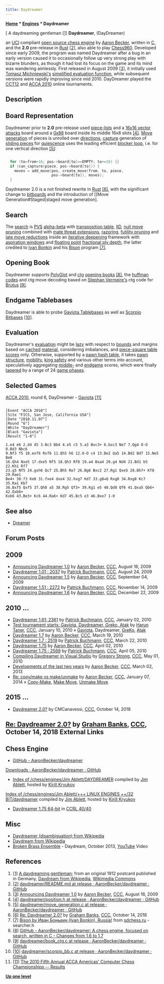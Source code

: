 ```yaml
---
title: Daydreamer
---
```

**[Home](Home "Home") * [Engines](Engines "Engines") * Daydreamer**

\[ A daydreaming gentleman <a id="cite-note-1" href="#cite-ref-1">[1]</a>
**Daydreamer**, (DayDreamer)

an [UCI](UCI "UCI") compliant [open source chess engine](Category:Open_Source "Category:Open Source") by [Aaron Becker](Aaron_Becker "Aaron Becker"), written in [C](C "C"), and the **2.0** pre-release in [Rust](Rust "Rust") <a id="cite-note-2" href="#cite-ref-2">[2]</a>,
also able to play [Chess960](Chess960 "Chess960"). Developed since early 2009, the program was named Daydreamer after a bug in an early version caused it to occasionally follow up very strong play with bizarre blunders, as though it had lost its focus on the game and its mind was wandering aimlessly.
First released in August 2009 <a id="cite-note-3" href="#cite-ref-3">[3]</a>, it initially used [Tomasz Michniewski's](Tomasz_Michniewski "Tomasz Michniewski") [simplified evaluation function](Simplified_Evaluation_Function "Simplified Evaluation Function"), while subsequent versions were rapidly improving since mid 2010. DayDreamer played the [CCT12](CCT12 "CCT12") and [ACCA 2010](ACCA_2010 "ACCA 2010") online tournaments.

## Description

## Board Representation

Daydreamer prior to **2.0** pre-release used [piece-lists](Piece-Lists "Piece-Lists") and a [16x16 vector attacks](Vector_Attacks "Vector Attacks") board around a [0x88](0x88 "0x88") board inside its middle 16x8 slots <a id="cite-note-4" href="#cite-ref-4">[4]</a>. [Move generation](Move_Generation "Move Generation") of pieces is unrolled over [directions](Direction "Direction"), [capture](Captures "Captures") generation of [sliding pieces](Sliding_Pieces "Sliding Pieces") for [quiescence](Quiescence_Search "Quiescence Search") uses the leading efficient [blocker loop](Vector_Attacks#blockerloop "Vector Attacks"), i.e. for one vertical direction <a id="cite-note-5" href="#cite-ref-5">[5]</a>:

```C++

  for (to=from+16; pos->board[to]==EMPTY; to+=16) {}
  if (can_capture(piece, pos->board[to])) {
    moves = add_move(pos, create_move(from, to, piece,
                     pos->board[to]), moves);
  }

```

Daydreamer 2.0 is a not finished rewrite in [Rust](Rust "Rust") <a id="cite-note-6" href="#cite-ref-6">[6]</a>, with the significant change to [bitboards](Bitboards "Bitboards") and the introduction of \[\[Move Generation#Staged|staged move generation\].

## Search

The [search](Search "Search") is [PVS](Principal_Variation_Search "Principal Variation Search") [alpha-beta](Alpha-Beta "Alpha-Beta") with [transposition table](Transposition_Table "Transposition Table"), [IID](Internal_Iterative_Deepening "Internal Iterative Deepening"), [null move pruning](Null_Move_Pruning "Null Move Pruning") combined with [mate threat extensions](Mate_Threat_Extensions "Mate Threat Extensions"), [razoring](Razoring "Razoring"), [futility pruning](Futility_Pruning "Futility Pruning") and [late move reductions](Late_Move_Reductions "Late Move Reductions") inside an [iterative deepening](Iterative_Deepening "Iterative Deepening") framework with [aspiration windows](Aspiration_Windows "Aspiration Windows") and [floating point](Float "Float") [fractional ply depth](Depth#FractionalPlies "Depth"),
the latter credited to [Ivan Bonkin](Ivan_Bonkin "Ivan Bonkin") and his [Bison](Bison "Bison") program <a id="cite-note-7" href="#cite-ref-7">[7]</a>.

## Opening Book

Daydreamer supports [PolyGlot](PolyGlot "PolyGlot") and [ctg](CTG "CTG") [opening books](Opening_Book "Opening Book") <a id="cite-note-8" href="#cite-ref-8">[8]</a>, the [huffman codes](https://en.wikipedia.org/wiki/Huffman_coding) and ctg move decoding based on [Stephan Vermeire's](Stephan_Vermeire "Stephan Vermeire") ctg code for [Brutus](Brutus_NL "Brutus NL") <a id="cite-note-9" href="#cite-ref-9">[9]</a>.

## Endgame Tablebases

Daydreamer is able to probe [Gaviota Tablebases](Gaviota_Tablebases "Gaviota Tablebases") as well as [Scorpio Bitbases](Scorpio_Bitbases "Scorpio Bitbases") <a id="cite-note-10" href="#cite-ref-10">[10]</a>.

## Evaluation

Daydreamer's [evaluation](Evaluation "Evaluation") might be [lazy](Lazy_Evaluation "Lazy Evaluation") with respect to [bounds](Bound "Bound") and margins based on [cached](Material_Hash_Table "Material Hash Table") [material](Material "Material"), considering imbalances, and [piece-square table](Piece-Square_Tables "Piece-Square Tables") [scores](Score "Score") only. Otherwise, supported by a [pawn hash table](Pawn_Hash_Table "Pawn Hash Table"), it takes [pawn structure](Pawn_Structure "Pawn Structure"), [mobility](Mobility "Mobility"), [king safety](King_Safety "King Safety") and various other terms into account, speculatively aggregating [middle-](Middlegame "Middlegame") and [endgame](Endgame "Endgame") scores, which were finally [tapered](Tapered_Eval "Tapered Eval") by a range of 24 [game phases](Game_Phases "Game Phases").

## Selected Games

[ACCA 2010](ACCA_2010 "ACCA 2010"), round 6, DayDreamer - [Gaviota](Gaviota "Gaviota") <a id="cite-note-11" href="#cite-ref-11">[11]</a>

```

[Event "ACCA 2010"]
[Site "FICS, San Jose, California USA"]
[Date "2010.11.07"]
[Round "6"]
[White "DayDreamer"]
[Black "Gaviota"]
[Result "1-0"]

1.e4 e6 2.d4 d5 3.Nc3 Bb4 4.e5 c5 5.a3 Bxc3+ 6.bxc3 Ne7 7.Qg4 O-O 8.Bd3 Nbc6 
9.Nf3 f5 10.exf6 Rxf6 11.Qh5 h6 12.O-O c4 13.Be2 Qa5 14.Bd2 Bd7 15.Ne5 Be8 
16.Qh4 Nxe5 17.dxe5 Nf5 18.Qh3 Rf8 19.a4 Bxa4 20.g4 Nd4 21.Bd1 b5 22.Kh1 Rf7 
23.g5 Nf5 24.gxh6 Qc7 25.Bh5 Re7 26.Bg6 Bxc2 27.Rg1 Qxe5 28.Bh7+ Kf8 29.Rae1 
Be4+ 30.f3 Ke8 31.fxe4 dxe4 32.hxg7 Kd7 33.g8=Q Rxg8 34.Rxg8 Kc7 35.Ra1 Kb7 
36.Bxf5 Qxf5 37.Qh8 a5 38.Rg5 Qf3+ 39.Kg1 e5 40.Qd8 Qf6 41.Qxa5 Qb6+ 42.Qxb6+ 
Kxb6 43.Be3+ Kc6 44.Ra6+ Kd7 45.Bc5 e3 46.Bxe7 1-0

```

## See also

- [Dreamer](Dreamer "Dreamer")

## Forum Posts

## 2009

- [Announcing Daydreamer 1.0](http://www.talkchess.com/forum/viewtopic.php?t=29417) by [Aaron Becker](Aaron_Becker "Aaron Becker"), [CCC](CCC "CCC"), August 16, 2009
- [Daydreamer 1.01 : 2037](http://www.talkchess.com/forum/viewtopic.php?t=29519) by [Patrick Buchmann](Patrick_Buchmann "Patrick Buchmann"), [CCC](CCC "CCC"), August 24, 2009
- [Announcing Daydreamer 1.5](http://www.talkchess.com/forum/viewtopic.php?t=29651) by [Aaron Becker](Aaron_Becker "Aaron Becker"), [CCC](CCC "CCC"), September 04, 2009
- [Daydreamer 1.51 : 2272](http://www.talkchess.com/forum/viewtopic.php?t=30605) by [Patrick Buchmann](Patrick_Buchmann "Patrick Buchmann"), [CCC](CCC "CCC"), November 14, 2009
- [Announcing Daydreamer 1.6](http://www.talkchess.com/forum/viewtopic.php?t=31200) by [Aaron Becker](Aaron_Becker "Aaron Becker"), [CCC](CCC "CCC"), December 22, 2009

## 2010 ...

- [Daydreamer 1.61: 2361](http://www.talkchess.com/forum/viewtopic.php?t=31421) by [Patrick Buchmann](Patrick_Buchmann "Patrick Buchmann"), [CCC](CCC "CCC"), January 02, 2010
- [Test tournament starts: Gaviota, Daydreamer, Greko, Atak](http://www.talkchess.com/forum/viewtopic.php?t=31606) by [Harun Taner](Harun_Taner "Harun Taner"), [CCC](CCC "CCC"), January 10, 2010 » [Gaviota](Gaviota "Gaviota"), Daydreamer, [GreKo](GreKo "GreKo"), [Atak](Atak "Atak")
- [Daydreamer 1.7](http://www.talkchess.com/forum/viewtopic.php?t=33361) by [Aaron Becker](Aaron_Becker "Aaron Becker"), [CCC](CCC "CCC"), March 19, 2010
- [Daydreamer 1.7 : 2519](http://www.talkchess.com/forum/viewtopic.php?t=33417) by [Patrick Buchmann](Patrick_Buchmann "Patrick Buchmann"), [CCC](CCC "CCC"), March 22, 2010
- [Daydreamer 1.75](http://www.talkchess.com/forum/viewtopic.php?t=33590) by [Aaron Becker](Aaron_Becker "Aaron Becker"), [CCC](CCC "CCC"), April 02, 2010
- [Daydreamer 1.75 : 2569](http://www.talkchess.com/forum/viewtopic.php?t=33622) by [Patrick Buchmann](Patrick_Buchmann "Patrick Buchmann"), [CCC](CCC "CCC"), April 05, 2010
- [Compiling Daydreamer in Visual Studio](http://www.talkchess.com/forum/viewtopic.php?t=34094) by [Gregory Strong](Gregory_Strong "Gregory Strong"), [CCC](CCC "CCC"), May 01, 2010
- [Developments of the last two years](http://www.talkchess.com/forum/viewtopic.php?t=47384) by [Aaron Becker](Aaron_Becker "Aaron Becker"), [CCC](CCC "CCC"), March 02, 2013
- [Re: copy/make vs make/unmake](http://www.talkchess.com/forum/viewtopic.php?t=50805&start=3) by [Aaron Becker](Aaron_Becker "Aaron Becker"), [CCC](CCC "CCC"), January 07, 2014 » [Copy-Make](Copy-Make "Copy-Make"), [Make Move](Make_Move "Make Move"), [Unmake Move](Unmake_Move "Unmake Move")

## 2015 ...

- [Daydreamer 2.0?](http://www.talkchess.com/forum3/viewtopic.php?f=2&t=68647) by CMCanavessi, [CCC](CCC "CCC"), October 14, 2018

## [Re: Daydreamer 2.0?](http://www.talkchess.com/forum3/viewtopic.php?f=2&t=68647&start=2) by [Graham Banks](Graham_Banks "Graham Banks"), [CCC](CCC "CCC"), October 14, 2018 External Links

## Chess Engine

- [GitHub - AaronBecker/daydreamer](https://github.com/AaronBecker/daydreamer)

[Downloads · AaronBecker/daydreamer · GitHub](https://github.com/AaronBecker/daydreamer/downloads)

- [Index of /chess/engines/Jim Ablett/DAYDREAMER](http://kirr.homeunix.org/chess/engines/Jim%20Ablett/DAYDREAMER/) compiled by [Jim Ablett](Jim_Ablett "Jim Ablett"), hosted by [Kirill Kryukov](Kirill_Kryukov "Kirill Kryukov")

[Index of /chess/engines/Jim Ablett/+++ LINUX ENGINES ++/32 BIT/daydreamer](http://kirr.homeunix.org/chess/engines/Jim%20Ablett/+++%20LINUX%20ENGINES%20++/32%20BIT/daydreamer/) compiled by [Jim Ablett](Jim_Ablett "Jim Ablett"), hosted by [Kirill Kryukov](Kirill_Kryukov "Kirill Kryukov")

- [Daydreamer 1.75 64-bit](http://ccrl.chessdom.com/ccrl/4040/cgi/engine_details.cgi?print=Details&each_game=1&eng=Daydreamer+1.75+64-bit) in [CCRL 40/40](CCRL "CCRL")

## Misc

- [Daydreamer (disambiguation) from Wikipedia](https://en.wikipedia.org/wiki/Daydreamer)
- [Daydream from Wikipedia](https://en.wikipedia.org/wiki/Daydream)
- [Broken Brass Ensemble](Category:Broken_Brass_Ensemble "Category:Broken Brass Ensemble") - Daydream, October 2013, [YouTube](https://en.wikipedia.org/wiki/YouTube) Video

## References

1. <a id="cite-ref-1" href="#cite-note-1">[1]</a> [A daydreaming gentleman](https://commons.wikimedia.org/wiki/File:Daydreaming_Gentleman.jpg); from an original 1912 postcard published in Germany, [Daydream from Wikipedia](https://en.wikipedia.org/wiki/Daydream), [Wikimedia Commons](https://en.wikipedia.org/wiki/Wikimedia_Commons)
1. <a id="cite-ref-2" href="#cite-note-2">[2]</a> [daydreamer/README.md at release · AaronBecker/daydreamer · GitHub](https://github.com/AaronBecker/daydreamer/blob/release/README.md)
1. <a id="cite-ref-3" href="#cite-note-3">[3]</a> [Announcing Daydreamer 1.0](http://www.talkchess.com/forum/viewtopic.php?t=29417) by [Aaron Becker](Aaron_Becker "Aaron Becker"), [CCC](CCC "CCC"), August 16, 2009
1. <a id="cite-ref-4" href="#cite-note-4">[4]</a> [daydreamer/position.h at release · AaronBecker/daydreamer · GitHub](https://github.com/AaronBecker/daydreamer/blob/release/position.h)
1. <a id="cite-ref-5" href="#cite-note-5">[5]</a> [daydreamer/move_generation.c at release · AaronBecker/daydreamer · GitHub](https://github.com/AaronBecker/daydreamer/blob/release/move_generation.c)
1. <a id="cite-ref-6" href="#cite-note-6">[6]</a> [Re: Daydreamer 2.0?](http://www.talkchess.com/forum3/viewtopic.php?f=2&t=68647&start=2) by [Graham Banks](Graham_Banks "Graham Banks"), [CCC](CCC "CCC"), October 14, 2018
1. <a id="cite-ref-7" href="#cite-note-7">[7]</a> [Bison by Иван Бонькин (Ivan Bonkin), Russia!](http://www.sdchess.ru/Bison.html) from [sdchess.ru](http://www.sdchess.ru/) - searcher.h
1. <a id="cite-ref-8" href="#cite-note-8">[8]</a> [GitHub - AaronBecker/daydreamer: A chess engine, focused on search, written in C - Changes from 1.6 to 1.7](https://github.com/AaronBecker/daydreamer#changes-from-16-to-17)
1. <a id="cite-ref-9" href="#cite-note-9">[9]</a> [daydreamer/book_ctg.c at release · AaronBecker/daydreamer · GitHub](https://github.com/AaronBecker/daydreamer/blob/release/book_ctg.c)
1. <a id="cite-ref-10" href="#cite-note-10">[10]</a> [daydreamer/scorpio_bb.c at release · AaronBecker/daydreamer · GitHub](https://github.com/AaronBecker/daydreamer/blob/release/scorpio_bb.c)
1. <a id="cite-ref-11" href="#cite-note-11">[11]</a> [The 2010 Fifth Annual ACCA Americas' Computer Chess Championships -- Results](http://compchess.org/ACCAChampionships/ACCA2010Championships/2010ACCCResults.html)

**[Up one level](Engines "Engines")**

